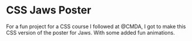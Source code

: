 # CSS Jaws Poster
For a fun project for a CSS course I followed at @CMDA, I got to make this CSS version of the poster for Jaws. With some added fun animations.
